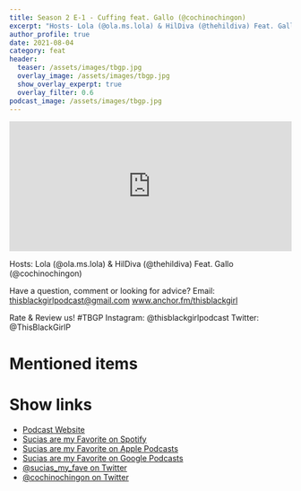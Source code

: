 ```yaml
---
title: Season 2 E-1 - Cuffing feat. Gallo (@cochinochingon)
excerpt: "Hosts- Lola (@ola.ms.lola) & HilDiva (@thehildiva) Feat. Gallo (@cochinochingon)"
author_profile: true
date: 2021-08-04
category: feat
header:
  teaser: /assets/images/tbgp.jpg
  overlay_image: /assets/images/tbgp.jpg
  show_overlay_experpt: true
  overlay_filter: 0.6
podcast_image: /assets/images/tbgp.jpg
---
```


<iframe src="https://open.spotify.com/embed/episode/6mDtKwXnxetgWePJnkMUs9" width="100%" height="232" frameBorder="0" allowtransparency="true" allow="encrypted-media"></iframe>

Hosts: Lola (@ola.ms.lola) & HilDiva (@thehildiva) Feat. Gallo (@cochinochingon)

Have a question, comment or looking for advice? Email: thisblackgirlpodcast@gmail.com www.anchor.fm/thisblackgirl

Rate & Review us! #TBGP Instagram: @thisblackgirlpodcast Twitter: @ThisBlackGirlP

# Mentioned items



# Show links

* <i class=fas fa-link></i> [Podcast Website](https://cochinochingon.com)
* <i class=fab fa-spotify></i> [Sucias are my Favorite on Spotify](https://open.spotify.com/show/3XjoipCU3QzeIaQAAQpBdW)
* <i class=fas fa-podcast></i> [Sucias are my Favorite on Apple Podcasts](https://podcasts.apple.com/us/podcast/sucias-are-my-favorite/id1548173787)
* <i class=fab fa-google-play></i> [Sucias are my Favorite on Google Podcasts](https://podcasts.google.com/feed/aHR0cHM6Ly9hbmNob3IuZm0vcy80MjI0YzYzYy9wb2RjYXN0L3Jzcw==)
* <i class=fab fa-twitter></i> [@sucias_my_fave on Twitter](https://twitter.com/sucias_my_fave)
* <i class=fab fa-twitter></i> [@cochinochingon on Twitter](https://twitter.com/cochinochingon)
